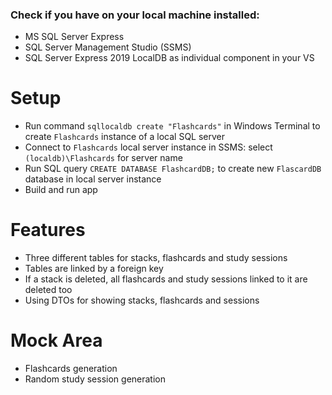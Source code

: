 ### Check if you have on your local machine installed:
- MS SQL Server Express
- SQL Server Management Studio (SSMS)
- SQL Server Express 2019 LocalDB as individual component in your VS
# Setup
- Run command `sqllocaldb create "Flashcards"` in Windows Terminal to create `Flashcards` instance of a local SQL server
- Connect to `Flashcards` local server instance in SSMS: select `(localdb)\Flashcards` for server name
- Run SQL query `CREATE DATABASE FlashcardDB;` to create new `FlascardDB` database in local server instance
- Build and run app
# Features
- Three different tables for stacks, flashcards and study sessions
- Tables are linked by a foreign key
- If a stack is deleted, all flashcards and study sessions linked to it are deleted too
- Using DTOs for showing stacks, flashcards and sessions
# Mock Area
- Flashcards generation
- Random study session generation